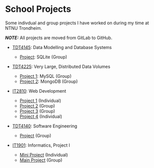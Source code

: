 # School Projects

Some indivdual and group projects I have worked on during my time at NTNU Trondheim.

**_NOTE:_** All projects are moved from GitLab to GitHub.

- [TDT4145](TDT4145): Data Modelling and Database Systems

  - [Project](TDT4145/databased): SQLite (Group)

- [TDT4225](TDT4225): Very Large, Distributed Data Volumes

  - [Project 1](TDT4225/databased2): MySQL (Group)
  - [Project 2](TDT4225/databased3): MongoDB (Group)

- [IT2810](IT2810): Web Development

  - [Project 1](IT2810/prosjekt-1) (Individual)
  - [Project 2](IT2810/prosjekt-2) (Group)
  - [Project 3](IT2810/prosjekt-3) (Group)
  - [Project 4](IT2810/prosjekt-4) (Individual)

- [TDT4140](TDT4140): Software Engineering

  - [Project](TDT4140/dishwish) (Group)

- [IT1901](IT1901): Informatics, Project I
  - [Mini Project](IT1901/oystmar) (Individual)
  - [Main Project](IT1901/gr2141) (Group)
